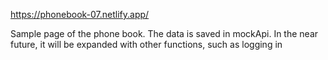 https://phonebook-07.netlify.app/


Sample page of the phone book.
The data is saved in mockApi.
In the near future, it will be expanded with other functions, such as logging in
